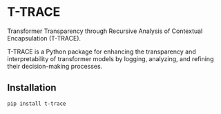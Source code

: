 # T-TRACE

Transformer Transparency through Recursive Analysis of Contextual Encapsulation (T-TRACE).


T-TRACE is a Python package for enhancing the transparency and interpretability of transformer models by logging, analyzing, and refining their decision-making processes.

## Installation

```bash
pip install t-trace